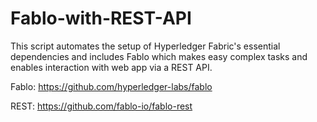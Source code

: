 # Fablo-with-REST-API
This script automates the setup of Hyperledger Fabric's essential dependencies and includes Fablo which makes easy complex tasks and enables interaction with web app via a REST API.

Fablo: https://github.com/hyperledger-labs/fablo

REST: https://github.com/fablo-io/fablo-rest

